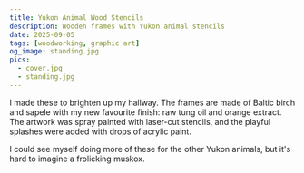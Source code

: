```yaml
---
title: Yukon Animal Wood Stencils
description: Wooden frames with Yukon animal stencils
date: 2025-09-05
tags: [woodworking, graphic art]
og_image: standing.jpg
pics:
  - cover.jpg
  - standing.jpg
---
```

I made these to brighten up my hallway. The frames are made of Baltic birch and sapele with my new favourite finish: raw tung oil and orange extract. The artwork was spray painted with laser-cut stencils, and the playful splashes were added with drops of acrylic paint.

I could see myself doing more of these for the other Yukon animals, but it's hard to imagine a frolicking muskox.
